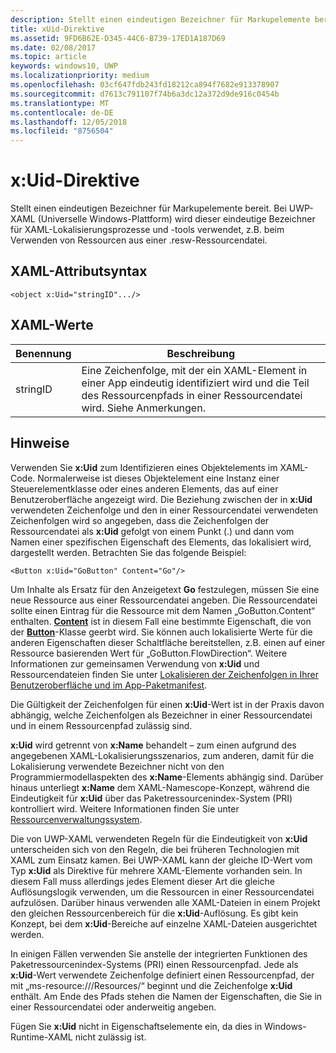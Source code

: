 ```yaml
---
description: Stellt einen eindeutigen Bezeichner für Markupelemente bereit. Bei UWP-XAML (Universelle Windows-Plattform) wird dieser eindeutige Bezeichner für XAML-Lokalisierungsprozesse und -tools verwendet, z.B. beim Verwenden von Ressourcen aus einer RESW-Ressourcendatei.
title: xUid-Direktive
ms.assetid: 9FD6B62E-D345-44C6-B739-17ED1A187D69
ms.date: 02/08/2017
ms.topic: article
keywords: windows10, UWP
ms.localizationpriority: medium
ms.openlocfilehash: 03cf647fdb243fd18212ca894f7682e913378907
ms.sourcegitcommit: d7613c791107f74b6a3dc12a372d9de916c0454b
ms.translationtype: MT
ms.contentlocale: de-DE
ms.lasthandoff: 12/05/2018
ms.locfileid: "8756504"
---
```

# <a name="xuid-directive"></a>x:Uid-Direktive


Stellt einen eindeutigen Bezeichner für Markupelemente bereit. Bei UWP-XAML (Universelle Windows-Plattform) wird dieser eindeutige Bezeichner für XAML-Lokalisierungsprozesse und -tools verwendet, z.B. beim Verwenden von Ressourcen aus einer .resw-Ressourcendatei.

## <a name="xaml-attribute-usage"></a>XAML-Attributsyntax

``` syntax
<object x:Uid="stringID".../>
```

## <a name="xaml-values"></a>XAML-Werte

| Benennung | Beschreibung |
|------|-------------|
| stringID | Eine Zeichenfolge, mit der ein XAML-Element in einer App eindeutig identifiziert wird und die Teil des Ressourcenpfads in einer Ressourcendatei wird. Siehe Anmerkungen.| 

## <a name="remarks"></a>Hinweise

Verwenden Sie **x:Uid** zum Identifizieren eines Objektelements im XAML-Code. Normalerweise ist dieses Objektelement eine Instanz einer Steuerelementklasse oder eines anderen Elements, das auf einer Benutzeroberfläche angezeigt wird. Die Beziehung zwischen der in **x:Uid** verwendeten Zeichenfolge und den in einer Ressourcendatei verwendeten Zeichenfolgen wird so angegeben, dass die Zeichenfolgen der Ressourcendatei als **x:Uid** gefolgt von einem Punkt (.) und dann vom Namen einer spezifischen Eigenschaft des Elements, das lokalisiert wird, dargestellt werden. Betrachten Sie das folgende Beispiel:

``` syntax
<Button x:Uid="GoButton" Content="Go"/>
```

Um Inhalte als Ersatz für den Anzeigetext **Go** festzulegen, müssen Sie eine neue Ressource aus einer Ressourcendatei angeben. Die Ressourcendatei sollte einen Eintrag für die Ressource mit dem Namen „GoButton.Content“ enthalten. [**Content**](/uwp/api/windows.ui.xaml.controls.contentcontrol.content) ist in diesem Fall eine bestimmte Eigenschaft, die von der [**Button**](/uwp/api/windows.ui.xaml.controls.button)-Klasse geerbt wird. Sie können auch lokalisierte Werte für die anderen Eigenschaften dieser Schaltfläche bereitstellen, z.B. einen auf einer Ressource basierenden Wert für „GoButton.FlowDirection“. Weitere Informationen zur gemeinsamen Verwendung von **x:Uid** und Ressourcendateien finden Sie unter [Lokalisieren der Zeichenfolgen in Ihrer Benutzeroberfläche und im App-Paketmanifest](../app-resources/localize-strings-ui-manifest.md).

Die Gültigkeit der Zeichenfolgen für einen **x:Uid**-Wert ist in der Praxis davon abhängig, welche Zeichenfolgen als Bezeichner in einer Ressourcendatei und in einem Ressourcenpfad zulässig sind.

**x:Uid** wird getrennt von **x:Name** behandelt – zum einen aufgrund des angegebenen XAML-Lokalisierungsszenarios, zum anderen, damit für die Lokalisierung verwendete Bezeichner nicht von den Programmiermodellaspekten des **x:Name**-Elements abhängig sind. Darüber hinaus unterliegt **x:Name** dem XAML-Namescope-Konzept, während die Eindeutigkeit für **x:Uid** über das Paketressourcenindex-System (PRI) kontrolliert wird. Weitere Informationen finden Sie unter [Ressourcenverwaltungssystem](../app-resources/resource-management-system.md).

Die von UWP-XAML verwendeten Regeln für die Eindeutigkeit von **x:Uid** unterscheiden sich von den Regeln, die bei früheren Technologien mit XAML zum Einsatz kamen. Bei UWP-XAML kann der gleiche ID-Wert vom Typ **x:Uid** als Direktive für mehrere XAML-Elemente vorhanden sein. In diesem Fall muss allerdings jedes Element dieser Art die gleiche Auflösungslogik verwenden, um die Ressourcen in einer Ressourcendatei aufzulösen. Darüber hinaus verwenden alle XAML-Dateien in einem Projekt den gleichen Ressourcenbereich für die **x:Uid**-Auflösung. Es gibt kein Konzept, bei dem **x:Uid**-Bereiche auf einzelne XAML-Dateien ausgerichtet werden.

In einigen Fällen verwenden Sie anstelle der integrierten Funktionen des Paketressourcenindex-Systems (PRI) einen Ressourcenpfad. Jede als **x:Uid**-Wert verwendete Zeichenfolge definiert einen Ressourcenpfad, der mit „ms-resource:///Resources/“ beginnt und die Zeichenfolge **x:Uid** enthält. Am Ende des Pfads stehen die Namen der Eigenschaften, die Sie in einer Ressourcendatei oder anderweitig angeben.

Fügen Sie **x:Uid** nicht in Eigenschaftselemente ein, da dies in Windows-Runtime-XAML nicht zulässig ist.

